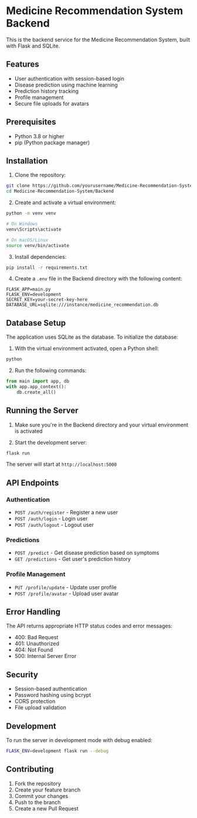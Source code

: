 # Medicine Recommendation System Backend

This is the backend service for the Medicine Recommendation System, built with Flask and SQLite.

## Features

- User authentication with session-based login
- Disease prediction using machine learning
- Prediction history tracking
- Profile management
- Secure file uploads for avatars

## Prerequisites

- Python 3.8 or higher
- pip (Python package manager)

## Installation

1. Clone the repository:
```bash
git clone https://github.com/yourusername/Medicine-Recommendation-System.git
cd Medicine-Recommendation-System/Backend
```

2. Create and activate a virtual environment:
```bash
python -m venv venv

# On Windows
venv\Scripts\activate

# On macOS/Linux
source venv/bin/activate
```

3. Install dependencies:
```bash
pip install -r requirements.txt
```

4. Create a `.env` file in the Backend directory with the following content:
```env
FLASK_APP=main.py
FLASK_ENV=development
SECRET_KEY=your-secret-key-here
DATABASE_URL=sqlite:///instance/medicine_recommendation.db
```

## Database Setup

The application uses SQLite as the database. To initialize the database:

1. With the virtual environment activated, open a Python shell:
```bash
python
```

2. Run the following commands:
```python
from main import app, db
with app.app_context():
    db.create_all()
```

## Running the Server

1. Make sure you're in the Backend directory and your virtual environment is activated

2. Start the development server:
```bash
flask run
```

The server will start at `http://localhost:5000`

## API Endpoints

### Authentication
- `POST /auth/register` - Register a new user
- `POST /auth/login` - Login user
- `POST /auth/logout` - Logout user

### Predictions
- `POST /predict` - Get disease prediction based on symptoms
- `GET /predictions` - Get user's prediction history

### Profile Management
- `PUT /profile/update` - Update user profile
- `POST /profile/avatar` - Upload user avatar

## Error Handling

The API returns appropriate HTTP status codes and error messages:
- 400: Bad Request
- 401: Unauthorized
- 404: Not Found
- 500: Internal Server Error

## Security

- Session-based authentication
- Password hashing using bcrypt
- CORS protection
- File upload validation

## Development

To run the server in development mode with debug enabled:
```bash
FLASK_ENV=development flask run --debug
```

## Contributing

1. Fork the repository
2. Create your feature branch
3. Commit your changes
4. Push to the branch
5. Create a new Pull Request
